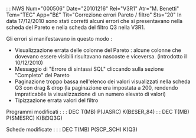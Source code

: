 :  : NWS Num="000506" Date="20101216" Rel="V3R1" Atr="M. Benetti" Tem="TEC" App="B£" Tit="Correzione errori Pareto / filtro" Sts="20"
In data 17/12/2010 sono stati corretti alcuni errori che si presentavano nella scheda del Pareto e nella scheda del filtro Q3 nella V3R1.

Gli errori si manifestavano in questo modo : 
- Visualizzazione errata delle colonne del Pareto :  alcune colonne che dovevano essere visibili
risultavano nascoste e viceversa. (introdotto il 10/12/2010)
- Messaggio di "Errore di sintassi SQL" cliccando sulla sezione "Completo" del Pareto
- Paginazione troppo bassa nell'elenco dei valori visualizzati nella scheda Q3 con drag & drop
(la paginazione era impostata a 200, rendendo impraticabile la visualizzazione di un numero elevato
di valori)
- Tipizzazione errata valori del filtro

Programmi modificati : 
 :  : DEC T(MB) P(JASRC) K(B£SER_84)
 :  : DEC T(MB) P(SMESRC) K(B£IQ3G)

Schede modificate : 
 :  : DEC T(MB) P(SCP_SCH) K(Q3)
